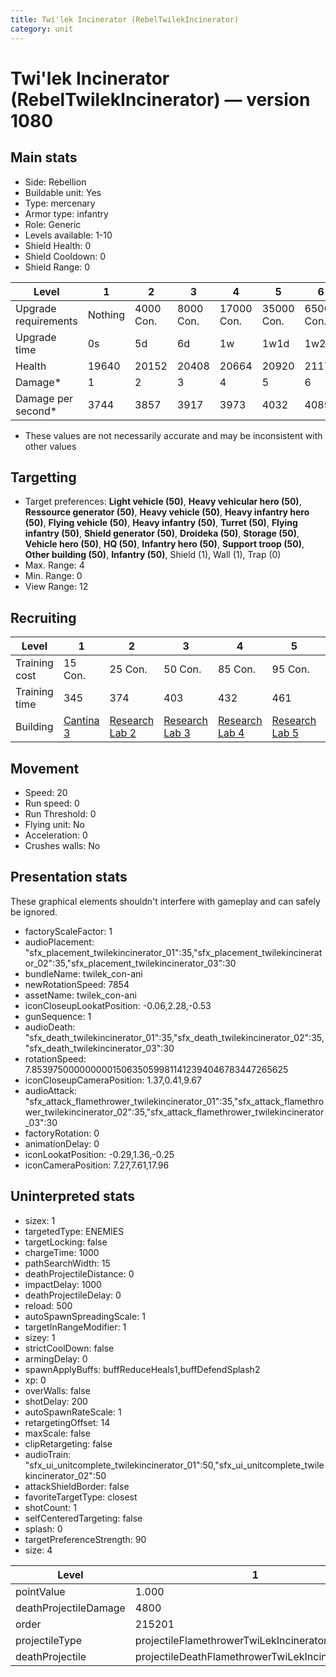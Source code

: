 ```yaml
---
title: Twi'lek Incinerator (RebelTwilekIncinerator)
category: unit
---
```


# Twi'lek Incinerator (RebelTwilekIncinerator) — version 1080

## Main stats

  * Side: Rebellion
  * Buildable unit: Yes
  * Type: mercenary
  * Armor type: infantry
  * Role: Generic
  * Levels available: 1-10
  * Shield Health: 0
  * Shield Cooldown: 0
  * Shield Range: 0

|Level               |1      |2        |3        |4         |5         |6         |7         |8         |9         |10         |
|--------------------|-------|---------|---------|----------|----------|----------|----------|----------|----------|-----------|
|Upgrade requirements|Nothing|4000 Con.|8000 Con.|17000 Con.|35000 Con.|65000 Con.|85000 Con.|90000 Con.|95000 Con.|127000 Con.|
|Upgrade time        |0s     |5d       |6d       |1w        |1w1d      |1w2d      |1w3d      |1w4d      |1w5d      |1w6d       |
|Health              |19640  |20152    |20408    |20664     |20920     |21176     |21432     |21688     |21944     |22200      |
|Damage*             |1      |2        |3        |4         |5         |6         |7         |8         |9         |10         |
|Damage per second*  |3744   |3857     |3917     |3973      |4032      |4089      |4145      |4205      |4261      |4320       |

* These values are not necessarily accurate and may be inconsistent with other values

## Targetting

  * Target preferences: **Light vehicle (50)**, **Heavy vehicular hero (50)**, **Ressource generator (50)**, **Heavy vehicle (50)**, **Heavy infantry hero (50)**, **Flying vehicle (50)**, **Heavy infantry (50)**, **Turret (50)**, **Flying infantry (50)**, **Shield generator (50)**, **Droideka (50)**, **Storage (50)**, **Vehicle hero (50)**, **HQ (50)**, **Infantry hero (50)**, **Support troop (50)**, **Other building (50)**, **Infantry (50)**, Shield (1), Wall (1), Trap (0)
  * Max. Range: 4
  * Min. Range: 0
  * View Range: 12

## Recruiting

|Level        |1                                       |2                                     |3                                     |4                                     |5                                     |6                                     |7                                     |8                                     |9                                     |10                                     |
|-------------|----------------------------------------|--------------------------------------|--------------------------------------|--------------------------------------|--------------------------------------|--------------------------------------|--------------------------------------|--------------------------------------|--------------------------------------|---------------------------------------|
|Training cost|15 Con.                                 |25 Con.                               |50 Con.                               |85 Con.                               |95 Con.                               |145 Con.                              |190 Con.                              |265 Con.                              |360 Con.                              |720 Con.                               |
|Training time|345                                     |374                                   |403                                   |432                                   |461                                   |490                                   |519                                   |548                                   |577                                   |600                                    |
|Building     |[Cantina 3](rebelContrabandCantina.html)|[Research Lab 2](rebelOffenseLab.html)|[Research Lab 3](rebelOffenseLab.html)|[Research Lab 4](rebelOffenseLab.html)|[Research Lab 5](rebelOffenseLab.html)|[Research Lab 6](rebelOffenseLab.html)|[Research Lab 7](rebelOffenseLab.html)|[Research Lab 8](rebelOffenseLab.html)|[Research Lab 9](rebelOffenseLab.html)|[Research Lab 10](rebelOffenseLab.html)|

## Movement

  * Speed: 20
  * Run speed: 0
  * Run Threshold: 0
  * Flying unit: No
  * Acceleration: 0
  * Crushes walls: No

## Presentation stats

These graphical elements shouldn't interfere with gameplay and can safely be ignored.

  * factoryScaleFactor: 1
  * audioPlacement: "sfx_placement_twilekincinerator_01":35,"sfx_placement_twilekincinerator_02":35,"sfx_placement_twilekincinerator_03":30
  * bundleName: twilek_con-ani
  * newRotationSpeed: 7854
  * assetName: twilek_con-ani
  * iconCloseupLookatPosition: -0.06,2.28,-0.53
  * gunSequence: 1
  * audioDeath: "sfx_death_twilekincinerator_01":35,"sfx_death_twilekincinerator_02":35,"sfx_death_twilekincinerator_03":30
  * rotationSpeed: 7.8539750000000001506350599811412394046783447265625
  * iconCloseupCameraPosition: 1.37,0.41,9.67
  * audioAttack: "sfx_attack_flamethrower_twilekincinerator_01":35,"sfx_attack_flamethrower_twilekincinerator_02":35,"sfx_attack_flamethrower_twilekincinerator_03":30
  * factoryRotation: 0
  * animationDelay: 0
  * iconLookatPosition: -0.29,1.36,-0.25
  * iconCameraPosition: 7.27,7.61,17.96

## Uninterpreted stats

  * sizex: 1
  * targetedType: ENEMIES
  * targetLocking: false
  * chargeTime: 1000
  * pathSearchWidth: 15
  * deathProjectileDistance: 0
  * impactDelay: 1000
  * deathProjectileDelay: 0
  * reload: 500
  * autoSpawnSpreadingScale: 1
  * targetInRangeModifier: 1
  * sizey: 1
  * strictCoolDown: false
  * armingDelay: 0
  * spawnApplyBuffs: buffReduceHeals1,buffDefendSplash2
  * xp: 0
  * overWalls: false
  * shotDelay: 200
  * autoSpawnRateScale: 1
  * retargetingOffset: 14
  * maxScale: false
  * clipRetargeting: false
  * audioTrain: "sfx_ui_unitcomplete_twilekincinerator_01":50,"sfx_ui_unitcomplete_twilekincinerator_02":50
  * attackShieldBorder: false
  * favoriteTargetType: closest
  * shotCount: 1
  * selfCenteredTargeting: false
  * splash: 0
  * targetPreferenceStrength: 90
  * size: 4

|Level                |1                                               |2                                               |3                                               |4                                               |5                                               |6                                               |7                                               |8                                               |9                                               |10                                               |
|---------------------|------------------------------------------------|------------------------------------------------|------------------------------------------------|------------------------------------------------|------------------------------------------------|------------------------------------------------|------------------------------------------------|------------------------------------------------|------------------------------------------------|-------------------------------------------------|
|pointValue           |1.000                                           |1.200                                           |1.400                                           |1.600                                           |1.800                                           |2.000                                           |2.200                                           |2.400                                           |2.600                                           |3.000                                            |
|deathProjectileDamage|4800                                            |4896                                            |4992                                            |5088                                            |5184                                            |5280                                            |5376                                            |5760                                            |6240                                            |7200                                             |
|order                |215201                                          |215202                                          |215203                                          |215204                                          |215205                                          |215206                                          |215207                                          |215208                                          |215209                                          |215210                                           |
|projectileType       |projectileFlamethrowerTwiLekIncineratorLvl1     |projectileFlamethrowerTwiLekIncineratorLvl2     |projectileFlamethrowerTwiLekIncineratorLvl3     |projectileFlamethrowerTwiLekIncineratorLvl4     |projectileFlamethrowerTwiLekIncineratorLvl5     |projectileFlamethrowerTwiLekIncineratorLvl6     |projectileFlamethrowerTwiLekIncineratorLvl7     |projectileFlamethrowerTwiLekIncineratorLvl8     |projectileFlamethrowerTwiLekIncineratorLvl9     |projectileFlamethrowerTwiLekIncineratorLvl10     |
|deathProjectile      |projectileDeathFlamethrowerTwiLekIncineratorLvl1|projectileDeathFlamethrowerTwiLekIncineratorLvl2|projectileDeathFlamethrowerTwiLekIncineratorLvl3|projectileDeathFlamethrowerTwiLekIncineratorLvl4|projectileDeathFlamethrowerTwiLekIncineratorLvl5|projectileDeathFlamethrowerTwiLekIncineratorLvl6|projectileDeathFlamethrowerTwiLekIncineratorLvl7|projectileDeathFlamethrowerTwiLekIncineratorLvl8|projectileDeathFlamethrowerTwiLekIncineratorLvl9|projectileDeathFlamethrowerTwiLekIncineratorLvl10|

